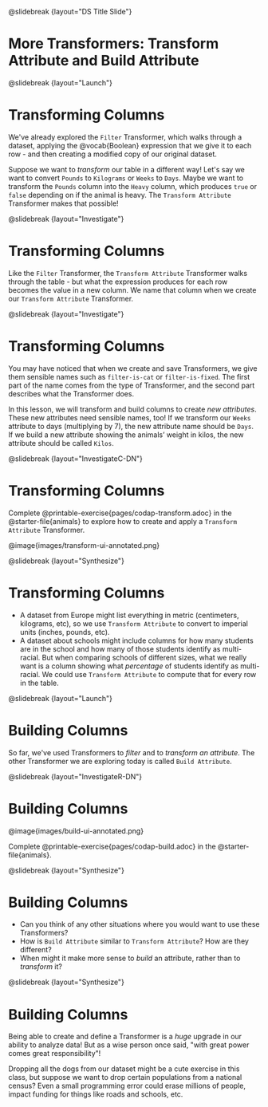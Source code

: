 @slidebreak
{layout="DS Title Slide"} 
# More Transformers: Transform Attribute and Build Attribute

<!--
To learn more about how to use PearDeck, and how to view the embedded links on these slides without going into present mode visit https://help.peardeck.com/en
-->

@slidebreak
{layout="Launch"}
# Transforming Columns

We've already explored the `Filter` Transformer, which walks through a dataset, applying the @vocab{Boolean} expression that we give it to each row - and then creating a modified copy of our original dataset.

Suppose we want to _transform_ our table in a different way! Let's say we want to convert `Pounds` to `Kilograms` or `Weeks` to `Days`.  Maybe we want to transform the `Pounds` column into the `Heavy` column, which produces `true` or `false` depending on if the animal is heavy. The `Transform Attribute` Transformer makes that possible!


@slidebreak
{layout="Investigate"}
# Transforming Columns

Like the `Filter` Transformer, the `Transform Attribute` Transformer walks through the table - but what the expression produces for each row becomes the value in a new column. We name that column when we create our `Transform Attribute` Transformer.

@slidebreak
{layout="Investigate"}
# Transforming Columns

You may have noticed that when we create and save Transformers, we give them sensible names such as `filter-is-cat` or `filter-is-fixed`. The first part of the name comes from the type of Transformer, and the second part describes what the Transformer does.

In this lesson, we will transform and build columns to create _new attributes_. These new attributes need sensible names, too! If we transform our `Weeks` attribute to days (multiplying by 7), the new attribute name should be `Days`.  If we build a new attribute showing the animals’ weight in kilos, the new attribute should be called `Kilos`.


@slidebreak
{layout="InvestigateC-DN"}
# Transforming Columns

Complete @printable-exercise{pages/codap-transform.adoc} in the @starter-file{animals} to explore how to create and apply a `Transform Attribute` Transformer.

@image{images/transform-ui-annotated.png}

@slidebreak
{layout="Synthesize"}
# Transforming Columns

- A dataset from Europe might list everything in metric (centimeters, kilograms, etc), so we use `Transform Attribute` to convert to imperial units (inches, pounds, etc).
- A dataset about schools might include columns for how many students are in the school and how many of those students identify as multi-racial. But when comparing schools of different sizes, what we really want is a column showing what _percentage_ of students identify as multi-racial. We could use `Transform Attribute` to compute that for every row in the table.


@slidebreak
{layout="Launch"}
# Building Columns

So far, we've used Transformers to _filter_ and to _transform an attribute_. The other Transformer we are exploring today is called `Build Attribute`.



@slidebreak
{layout="InvestigateR-DN"}
# Building Columns

@image{images/build-ui-annotated.png}

Complete @printable-exercise{pages/codap-build.adoc} in the @starter-file{animals}.

<!--
	Now that students have some familiarity with creating and defining Transformers, invite them to explore `Build Attribute` to see if they can determine what it does. (It creates an additional column in the dataset, rather than _transforming_ the existing column.)
-->

@slidebreak
{layout="Synthesize"}
# Building Columns

- Can you think of any other situations where you would want to use these Transformers?
- How is `Build Attribute` similar to `Transform Attribute`? How are they different?
- When might it make more sense to _build_ an attribute, rather than to _transform_ it?

<!--
- Can you think of any other situations where you would want to use these Transformers?
- How is `Build Attribute` similar to `Transform Attribute`? How are they different?
** _``Build Attribute`` creates an additional column, using the expression that we provide. `Transform Attribute` converts an existing column, using the expression that we provide._
- When might it make more sense to _build_ an attribute, rather than to _transform_ it?
** _We would build rather than transform if we want to do comparisons across columns, or need to preserve the original column for any reason (e.g., we want measurements in metric and standard units.)_
-->

@slidebreak
{layout="Synthesize"}
# Building Columns

Being able to create and define a Transformer is a _huge_ upgrade in our ability to analyze data! But as a wise person once said, "with great power comes great responsibility"! 

Dropping all the dogs from our dataset might be a cute exercise in this class, but suppose we want to drop certain populations from a national census? Even a small programming error could erase millions of people, impact funding for things like roads and schools, etc.
